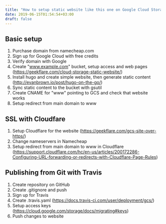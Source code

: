 ```yaml
---
title: "How to setup static website like this one on Google Cloud Storage"
date: 2019-06-15T01:54:54+03:00
draft: false
---
```


## Basic setup

1. Purchase domain from namecheap.com
1. Sign up for Google Cloud with free credits
1. Verify domain with Google
1. Create "www.example.com" bucket, setup access and web pages (https://geekflare.com/cloud-storage-static-website/)
1. Install hugo and create simple website, then generate static content (http://evanbrown.io/post/hugo-on-the-go/)
1. Sync static content to the bucket with gsutil 
1. Create CNAME for "www" pointing to GCS and check that website works
1. Setup redirect from main domain to www

## SSL with Cloudfare

1. Setup Cloudflare for the website (https://geekflare.com/gcs-site-over-https/)
1. Change nameservers in Namecheap
1. Setup redirect from main domain to www in Cloudflare (https://support.cloudflare.com/hc/en-us/articles/200172286-Configuring-URL-forwarding-or-redirects-with-Cloudflare-Page-Rules)


## Publishing from Git with Travis

1. Create repository on GitHub
1. Create .gitignore and push
1. Sign up for Travis
1. Create .travis.yaml (https://docs.travis-ci.com/user/deployment/gcs/)
1. Setup access keys (https://cloud.google.com/storage/docs/migrating#keys)
1. Push changes to website
